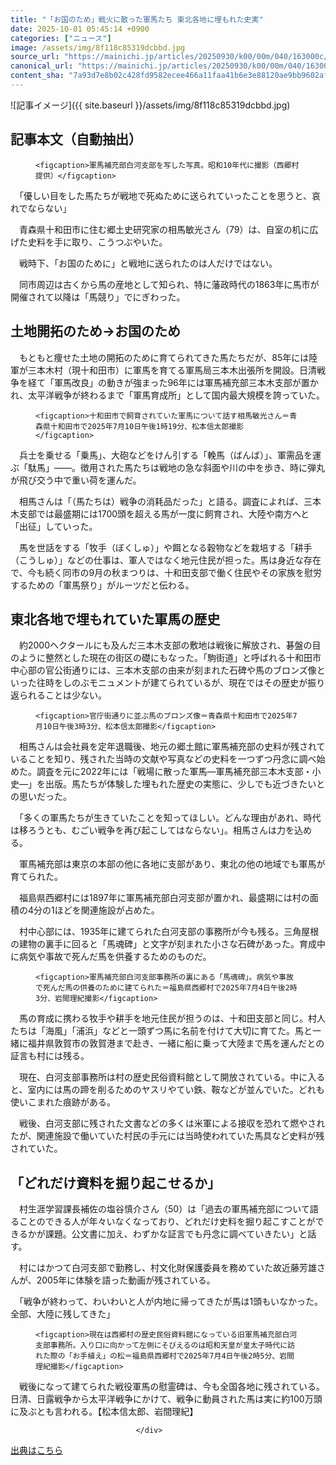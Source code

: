 ```yaml
---
title: "「お国のため」戦火に散った軍馬たち 東北各地に埋もれた史実"
date: 2025-10-01 05:45:14 +0900
categories: ["ニュース"]
image: /assets/img/8f118c85319dcbbd.jpg
source_url: "https://mainichi.jp/articles/20250930/k00/00m/040/163000c/"
canonical_url: "https://mainichi.jp/articles/20250930/k00/00m/040/163000c/"
content_sha: "7a93d7e8b02c428fd9582ecee466a11faa41b6e3e88120ae9bb9602af3cf826a"
---
```


![記事イメージ]({{ site.baseurl }}/assets/img/8f118c85319dcbbd.jpg)

## 記事本文（自動抽出）
<div><section class="articledetail-body" id="articledetail-body">




<div class="articledetail-image-left">
  <figure>
    
    <figcaption>軍馬補充部白河支部を写した写真。昭和10年代に撮影（西郷村提供）</figcaption>
    
  </figure>
</div>

<p>　「優しい目をした馬たちが戦地で死ぬために送られていったことを思うと、哀れでならない」</p>

<p>　青森県十和田市に住む郷土史研究家の相馬敏光さん（79）は、自室の机に広げた史料を手に取り、こうつぶやいた。</p>

<p>　戦時下、「お国のために」と戦地に送られたのは人だけではない。</p>

<p>　同市周辺は古くから馬の産地として知られ、特に藩政時代の1863年に馬市が開催されて以降は「馬競り」でにぎわった。</p>

	


<h2>土地開拓のため→お国のため</h2>

<p>　もともと痩せた土地の開拓のために育てられてきた馬たちだが、85年には陸軍が三本木村（現十和田市）に軍馬を育てる軍馬局三本木出張所を開設。日清戦争を経て「軍馬改良」の動きが強まった96年には軍馬補充部三本木支部が置かれ、太平洋戦争が終わるまで「軍馬育成所」として国内最大規模を誇っていた。</p>



<div class="articledetail-image-left">
  <figure>
    
    <figcaption>十和田市で飼育されていた軍馬について話す相馬敏光さん＝青森県十和田市で2025年7月10日午後1時19分、松本信太郎撮影</figcaption>
    
  </figure>
</div>

<p>　兵士を乗せる「乗馬」、大砲などをけん引する「輓馬（ばんば）」、軍需品を運ぶ「駄馬」――。徴用された馬たちは戦地の急な斜面や川の中を歩き、時に弾丸が飛び交う中で重い荷を運んだ。</p>

	


<p>　相馬さんは「（馬たちは）戦争の消耗品だった」と語る。調査によれば、三本木支部では最盛期には1700頭を超える馬が一度に飼育され、大陸や南方へと「出征」していった。</p>

<p>　馬を世話をする「牧手（ぼくしゅ）」や餌となる穀物などを栽培する「耕手（こうしゅ）」などの仕事は、軍人ではなく地元住民が担った。馬は身近な存在で、今も続く同市の9月の秋まつりは、十和田支部で働く住民やその家族を慰労するための「軍馬祭り」がルーツだと伝わる。</p>

	


<h2>東北各地で埋もれていた軍馬の歴史</h2>

<p>　約2000ヘクタールにも及んだ三本木支部の敷地は戦後に解放され、碁盤の目のように整然とした現在の街区の礎にもなった。「駒街道」と呼ばれる十和田市中心部の官公街通りには、三本木支部の由来が刻まれた石碑や馬のブロンズ像といった往時をしのぶモニュメントが建てられているが、現在ではその歴史が振り返られることは少ない。</p>



<div class="articledetail-image-left">
  <figure>
    
    <figcaption>官庁街通りに並ぶ馬のブロンズ像＝青森県十和田市で2025年7月10日午後3時3分、松本信太郎撮影</figcaption>
    
  </figure>
</div>

<p>　相馬さんは会社員を定年退職後、地元の郷土館に軍馬補充部の史料が残されていることを知り、残された当時の文献や写真などの史料を一つずつ丹念に調べ始めた。調査を元に2022年には「戦場に散った軍馬―軍馬補充部三本木支部・小史―」を出版。馬たちが体験した埋もれた歴史の実態に、少しでも近づきたいとの思いだった。</p>

	


<p>　「多くの軍馬たちが生きていたことを知ってほしい。どんな理由があれ、時代は移ろうとも、むごい戦争を再び起こしてはならない」。相馬さんは力を込める。</p>

<p>　軍馬補充部は東京の本部の他に各地に支部があり、東北の他の地域でも軍馬が育てられた。</p>

<p>　福島県西郷村には1897年に軍馬補充部白河支部が置かれ、最盛期には村の面積の4分の1ほどを関連施設が占めた。</p>

<p>　村中心部には、1935年に建てられた白河支部の事務所が今も残る。三角屋根の建物の裏手に回ると「馬魂碑」と文字が刻まれた小さな石碑があった。育成中に病気や事故で死んだ馬を供養するためのものだ。</p>



<div class="articledetail-image-left">
  <figure>
    
    <figcaption>軍馬補充部白河支部事務所の裏にある「馬魂碑」。病気や事故で死んだ馬の供養のために建てられた＝福島県西郷村で2025年7月4日午後2時3分、岩間理紀撮影</figcaption>
    
  </figure>
</div>

<p>　馬の育成に携わる牧手や耕手を地元住民が担うのは、十和田支部と同じ。村人たちは「海風」「浦浜」などと一頭ずつ馬に名前を付けて大切に育てた。馬と一緒に福井県敦賀市の敦賀港まで赴き、一緒に船に乗って大陸まで馬を運んだとの証言も村には残る。</p>

<p>　現在、白河支部事務所は村の歴史民俗資料館として開放されている。中に入ると、室内には馬の蹄を削るためのヤスリやてい鉄、鞍などが並んでいた。どれも使いこまれた痕跡がある。</p>

<p>　戦後、白河支部に残された文書などの多くは米軍による接収を恐れて燃やされたが、関連施設で働いていた村民の手元には当時使われていた馬具など史料が残されていた。</p>

<h2>「どれだけ資料を掘り起こせるか」</h2>

<p>　村生涯学習課長補佐の塩谷慎介さん（50）は「過去の軍馬補充部について語ることのできる人が年々いなくなっており、どれだけ史料を掘り起こすことができるかが課題。公文書に加え、わずかな証言でも丹念に調べていきたい」と話す。</p>

<p>　村にはかつて白河支部で勤務し、村文化財保護委員を務めていた故近藤芳雄さんが、2005年に体験を語った動画が残されている。</p>

<p>　「戦争が終わって、わいわいと人が内地に帰ってきたが馬は1頭もいなかった。全部、大陸に残してきた」</p>



<div class="articledetail-image-left">
  <figure>
    
    <figcaption>現在は西郷村の歴史民俗資料館になっている旧軍馬補充部白河支部事務所。入り口に向かって左側にそびえるのは昭和天皇が皇太子時代に訪れた際の「お手植え」の松＝福島県西郷村で2025年7月4日午後2時5分、岩間理紀撮影</figcaption>
    
  </figure>
</div>

<p>　戦後になって建てられた戦役軍馬の慰霊碑は、今も全国各地に残されている。日清、日露戦争から太平洋戦争にかけて、戦争に動員された馬は実に約100万頭に及ぶとも言われる。【松本信太郎、岩間理紀】</p>


</section>






								</div>

[出典はこちら](https://mainichi.jp/articles/20250930/k00/00m/040/163000c/)
